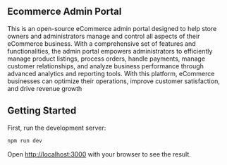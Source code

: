 ## Ecommerce Admin Portal

This is an open-source eCommerce admin portal designed to help store owners and administrators manage and control all aspects of their eCommerce business. With a comprehensive set of features and functionalities, the admin portal empowers administrators to efficiently manage product listings, process orders, handle payments, manage customer relationships, and analyze business performance through advanced analytics and reporting tools. With this platform, eCommerce businesses can optimize their operations, improve customer satisfaction, and drive revenue growth

## Getting Started

First, run the development server:

```bash
npm run dev
```

Open [http://localhost:3000](http://localhost:3000) with your browser to see the result.
